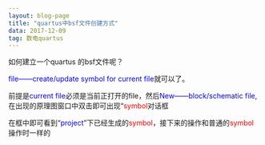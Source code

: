 ```yaml
---
layout: blog-page
title: "quartus中bsf文件创建方式"
data: 2017-12-09
tag: 数电quartus 
---
```

<p class="h1"> 如何建立一个quartus 的bsf文件呢？</p>
<p><span style="color:blue">file——create/update symbol for current file</span>就可以了。</p>
<p>前提是<span style="color:blue">current file</span>必须是当前正打开的file，然后<span style="color:blue">New——block/schematic file</span>,在出现的原理图窗口中双击即可出现“<span style="color:red">symbol</span>对话框</p>
<p>在框中即可看到“<span style="color:blue">project</span>”下已经生成的<span style="color:red">symbol</span>，接下来的操作和普通的<span style="color:red">symbol</span>操作时一样的</p>
<div style="width:100%;height:700px"></div>
